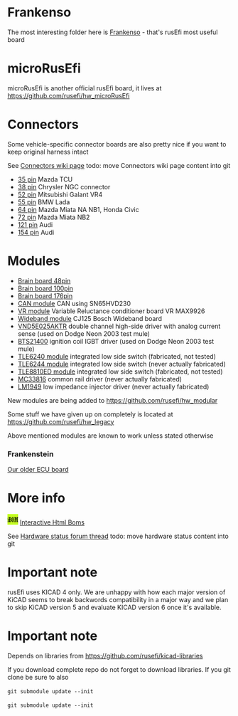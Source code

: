 
# Frankenso
The most interesting folder here is [Frankenso](frankenso/) - that's rusEfi most useful board

# microRusEfi

microRusEfi is another official rusEfi board, it lives at https://github.com/rusefi/hw_microRusEfi

# Connectors
Some vehicle-specific connector boards are also pretty nice if you want to keep original harness intact

See [Connectors wiki page](http://rusefi.com/wiki/index.php?title=Hardware:OEM_connectors)
todo: move Connectors wiki page content into git

* [35 pin](MX7-C-35PL-C11-connector) Mazda TCU
* [38 pin](NGC_38_connector) Chrysler NGC connector
* [52 pin](172319-1_52pin-connector) Mitsubishi Galant VR4
* [55 pin](963063-15_55_pin_connector) BMW Lada
* [64 pin](176122-6-connector) Mazda Miata NA NB1, Honda Civic
* [72 pin](1123038-2-connector) Mazda Miata NB2 
* [121 pin](368255-2-connector) Audi
* [154 pin](284617-1-connector) Audi

# Modules
* [Brain board 48pin](mini48-stm32)
* [Brain board 100pin](brain_board)
* [Brain board 176pin](brain_board_176-pin)
* [CAN module](can_board) CAN using SN65HVD230
* [VR module](VR_Board) Variable Reluctance conditioner board VR MAX9926
* [Wideband module](CJ125_board) CJ125 Bosch Wideband board
* [VND5E025AKTR](PowerSSO-24_breakout) double channel high-side driver with analog current sense (used on Dodge Neon 2003 test mule)
* [BTS21400](DDPAK_breakout) ignition coil IGBT driver (used on Dodge Neon 2003 test mule)
* [TLE6240 module](low_side_tle6240) integrated low side switch (fabricated, not tested)
* [TLE6244 module](Breakout_TLE6244) integrated low side switch (never actually fabricated)
* [TLE8810ED module](TLE8110ED_breakout_board) integrated low side switch (fabricated, not tested)
* [MC33816](Common_Rail_MC33816) common rail driver (never actually fabricated)
* [LM1949](Low-Z_LM1949) low impedance injector driver (never actually fabricated)

New modules are being added to https://github.com/rusefi/hw_modular

Some stuff we have given up on completely is located at https://github.com/rusefi/hw_legacy

Above mentioned modules are known to work unless stated otherwise

### Frankenstein

[Our older ECU board](frankenstein)

# More info

![IBOM](../misc/www/images/ibom_icon.png) [Interactive Html Boms](https://rusefi.com/docs/ibom/)

See [Hardware status forum thread](http://rusefi.com/forum/viewtopic.php?f=4&t=260)
todo: move hardware status content into git

# Important note
rusEfi uses KICAD 4 only.
We are unhappy with how each major version of KiCAD
seems to break backwords compatibility in a major way and we plan to skip KiCAD version 5
and evaluate KICAD version 6 once it's available.


# Important note

Depends on libraries from https://github.com/rusefi/kicad-libraries

If you download complete repo do not forget to download libraries. If you git clone be sure to also

`git submodule update --init`


`git submodule update --init`


